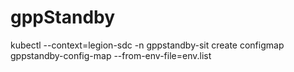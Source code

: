 # gppStandby

kubectl --context=legion-sdc -n gppstandby-sit create configmap gppstandby-config-map --from-env-file=env.list
